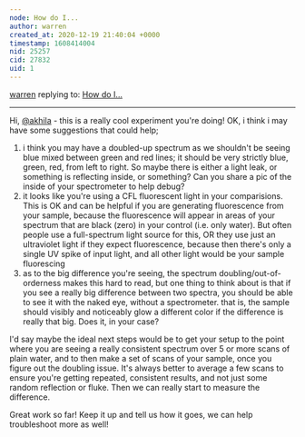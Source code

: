 ```yaml
---
node: How do I...
author: warren
created_at: 2020-12-19 21:40:04 +0000
timestamp: 1608414004
nid: 25257
cid: 27832
uid: 1
---
```




[warren](../profile/warren) replying to: [How do I...](../notes/akhila/12-15-2020/how-do-i)

----
Hi, [@akhila](/profile/akhila) - this is a really cool experiment you're doing! OK, i think i may have some suggestions that could help;

1. i think you may have a doubled-up spectrum as we shouldn't be seeing blue mixed between green and red lines; it should be very strictly blue, green, red, from left to right. So maybe there is either a light leak, or something is reflecting inside, or something? Can you share a pic of the inside of your spectrometer to help debug?
2. it looks like you're using a CFL fluorescent light in your comparisions. This is OK and can be helpful if you are generating fluorescence from your sample, because the fluorescence will appear in areas of your spectrum that are black (zero) in your control (i.e. only water). But often people use a full-spectrum light source for this, OR they use just an ultraviolet light if they expect fluorescence, because then there's only a single UV spike of input light, and all other light would be your sample fluorescing
3. as to the big difference you're seeing, the spectrum doubling/out-of-orderness makes this hard to read, but one thing to think about is that if you see a really big difference between two spectra, you should be able to see it with the naked eye, without a spectrometer. that is, the sample should visibly and noticeably glow a different color if the difference is really that big. Does it, in your case? 

I'd say maybe the ideal next steps would be to get your setup to the point where you are seeing a really consistent spectrum over 5 or more scans of plain water, and to then make a set of scans of your sample, once you figure out the doubling issue. It's always better to average a few scans to ensure you're getting repeated, consistent results, and not just some random reflection or fluke. Then we can really start to measure the difference. 

Great work so far! Keep it up and tell us how it goes, we can help troubleshoot more as well!